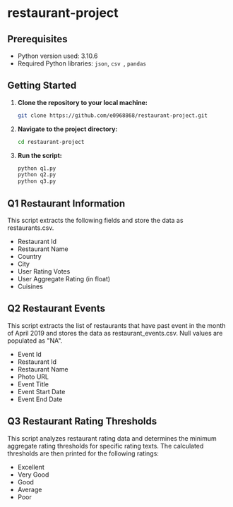 # restaurant-project

## Prerequisites

- Python version used: 3.10.6
- Required Python libraries: `json`, `csv `, `pandas`

## Getting Started

1. **Clone the repository to your local machine:**

   ```bash
   git clone https://github.com/e0968868/restaurant-project.git

2. **Navigate to the project directory:**

   ```bash
   cd restaurant-project

2. **Run the script:**

   ```bash
   python q1.py
   python q2.py
   python q3.py

## Q1 Restaurant Information
This script extracts the following fields and store the data as restaurants.csv.
- Restaurant Id
- Restaurant Name
- Country
- City
- User Rating Votes
- User Aggregate Rating (in float)
- Cuisines


## Q2 Restaurant Events
This script extracts the list of restaurants that have past event in the month of April 2019 and stores the data as restaurant_events.csv.
Null values are populated as "NA".

- Event Id
- Restaurant Id
- Restaurant Name
- Photo URL
- Event Title
- Event Start Date
- Event End Date
  

## Q3 Restaurant Rating Thresholds
This script analyzes restaurant rating data and determines the minimum aggregate rating thresholds for specific rating texts. The calculated thresholds are then printed for the following ratings:

- Excellent
- Very Good
- Good
- Average
- Poor

